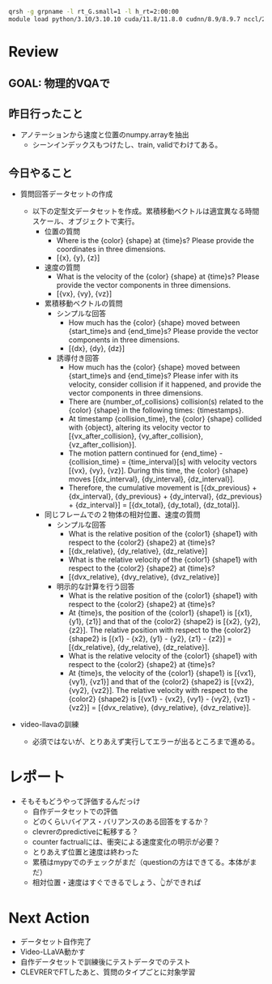 ~~~bash
qrsh -g grpname -l rt_G.small=1 -l h_rt=2:00:00
module load python/3.10/3.10.10 cuda/11.8/11.8.0 cudnn/8.9/8.9.7 nccl/2.15/2.15.5-1 hpcx/2.12
~~~
# Review
## GOAL: 物理的VQAで
## 昨日行ったこと
- アノテーションから速度と位置のnumpy.arrayを抽出
  - シーンインデックスもつけたし、train, validでわけてある。

## 今日やること
- 質問回答データセットの作成
  - 以下の定型文データセットを作成。累積移動ベクトルは適宜異なる時間スケール、オブジェクトで実行。
    - 位置の質問
      - Where is the {color} {shape} at {time}s? Please provide the coordinates in three dimensions.
      - [{x}, {y}, {z}]
    - 速度の質問
      - What is the velocity of the {color} {shape} at {time}s? Please provide the vector components in three dimensions.
      - [{vx}, {vy}, {vz}]
    - 累積移動ベクトルの質問
      - シンプルな回答
        - How much has the {color} {shape} moved between {start_time}s and {end_time}s? Please provide the vector components in three dimensions.
        - [{dx}, {dy}, {dz}]
      - 誘導付き回答
        - How much has the {color} {shape} moved between {start_time}s and {end_time}s? Please infer with its velocity, consider collision if it happened, and provide the vector components in three dimensions.
        - There are {number_of_collisions} collision(s) related to the {color} {shape} in the following times: {timestamps}.
        - At timestamp {collision_time}, the {color} {shape} collided with {object}, altering its velocity vector to [{vx_after_collision}, {vy_after_collision}, {vz_after_collision}].
        - The motion pattern continued for {end_time} - {collision_time} = {time_interval}[s] with velocity vectors [{vx}, {vy}, {vz}]. During this time, the {color} {shape} moves [{dx_interval}, {dy_interval}, {dz_interval}].
        - Therefore, the cumulative movement is [{dx_previous} + {dx_interval}, {dy_previous} + {dy_interval}, {dz_previous} + {dz_interval}] = [{dx_total}, {dy_total}, {dz_total}].
    - 同じフレームでの２物体の相対位置、速度の質問
      - シンプルな回答
        - What is the relative position of the {color1} {shape1} with respect to the {color2} {shape2} at {time}s?
        - [{dx_relative}, {dy_relative}, {dz_relative}]
        - What is the relative velocity of the {color1} {shape1} with respect to the {color2} {shape2} at {time}s?
        - [{dvx_relative}, {dvy_relative}, {dvz_relative}]
      - 明示的な計算を行う回答
        - What is the relative position of the {color1} {shape1} with respect to the {color2} {shape2} at {time}s?
        - At {time}s, the position of the {color1} {shape1} is [{x1}, {y1}, {z1}] and that of the {color2} {shape2} is [{x2}, {y2}, {z2}]. The relative position with respect to the {color2} {shape2} is [{x1} - {x2}, {y1} - {y2}, {z1} - {z2}] = [{dx_relative}, {dy_relative}, {dz_relative}].
        - What is the relative velocity of the {color1} {shape1} with respect to the {color2} {shape2} at {time}s?
        - At {time}s, the velocity of the {color1} {shape1} is [{vx1}, {vy1}, {vz1}] and that of the {color2} {shape2} is [{vx2}, {vy2}, {vz2}]. The relative velocity with respect to the {color2} {shape2} is [{vx1} - {vx2}, {vy1} - {vy2}, {vz1} - {vz2}] = [{dvx_relative}, {dvy_relative}, {dvz_relative}].

- video-llavaの訓練
  - 必須ではないが、とりあえず実行してエラーが出るところまで進める。

# レポート
 - そもそもどうやって評価するんだっけ
   - 自作データセットでの評価
   - どのくらいバイアス・バリアンスのある回答をするか？
   - clevrerのpredictiveに転移する？
   - counter factrualには、衝突による速度変化の明示が必要？
   - とりあえず位置と速度は終わった
   - 累積はmypyでのチェックがまだ（questionの方はできてる。本体がまだ）
   - 相対位置・速度はすぐできるでしょう、👆ができれば

# Next Action
 - データセット自作完了
 - Video-LLaVA動かす
 - 自作データセットで訓練後にテストデータでのテスト
 - CLEVRERでFTしたあと、質問のタイプごとに対象学習